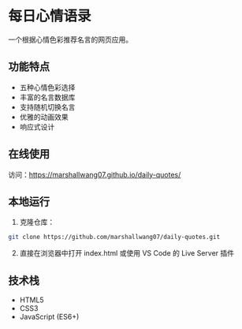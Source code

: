 # 每日心情语录

一个根据心情色彩推荐名言的网页应用。

## 功能特点

- 五种心情色彩选择
- 丰富的名言数据库
- 支持随机切换名言
- 优雅的动画效果
- 响应式设计

## 在线使用

访问：https://marshallwang07.github.io/daily-quotes/

## 本地运行

1. 克隆仓库：
```bash
git clone https://github.com/marshallwang07/daily-quotes.git
```

2. 直接在浏览器中打开 index.html 或使用 VS Code 的 Live Server 插件

## 技术栈

- HTML5
- CSS3
- JavaScript (ES6+) 
